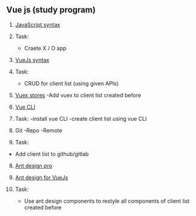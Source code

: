 ## Vue js (study program)

1. [JavaScript syntax](https://www.w3schools.com/js/default.asp)
2. Task:

   - Craete X / O app

3. [VueJs syntax](https://vuejs.org/v2/guide)
4. Task:

   - CRUD for client list (using given APIs)

5. [Vuex stores](https://vuex.vuejs.org/guide)
   -Add vuex to client list created before
6. [Vue CLI](https://cli.vuejs.org/guide)
7. Task:
   -install vue CLI
   -create client list using vue CLI
8. Git
   -Repo
   -Remote
9. Task:

- Add client list to github/gitlab

8. [Ant design pro](https://pro.antdv.com/docs/getting-started)
9. [Ant design for VueJs](https://www.antdv.com/docs/vue/introduce-cn)
10. Task:

    - Use ant design components to restyle all components of client list created before

